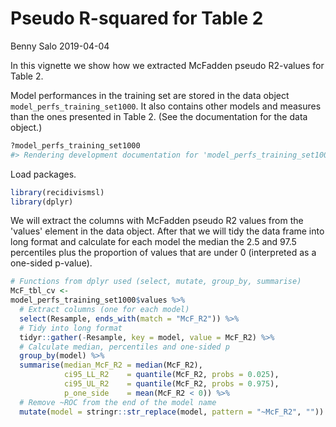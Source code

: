 Pseudo R-squared for Table 2
================
Benny Salo
2019-04-04

In this vignette we show how we extracted McFadden pseudo R2-values for Table 2.

Model performances in the training set are stored in the data object `model_perfs_training_set1000`. It also contains other models and measures than the ones presented in Table 2. (See the documentation for the data object.)

``` r
?model_perfs_training_set1000
#> Rendering development documentation for 'model_perfs_training_set1000'
```

Load packages.

``` r
library(recidivismsl)
library(dplyr)
```

We will extract the columns with McFadden pseudo R2 values from the 'values' element in the data object. After that we will tidy the data frame into long format and calculate for each model the median the 2.5 and 97.5 percentiles plus the proportion of values that are under 0 (interpreted as a one-sided p-value).

``` r
# Functions from dplyr used (select, mutate, group_by, summarise)
McF_tbl_cv <-
model_perfs_training_set1000$values %>% 
  # Extract columns (one for each model)
  select(Resample, ends_with(match = "McF_R2")) %>% 
  # Tidy into long format
  tidyr::gather(-Resample, key = model, value = McF_R2) %>%
  # Calculate median, percentiles and one-sided p
  group_by(model) %>% 
  summarise(median_McF_R2 = median(McF_R2),
            ci95_LL_R2    = quantile(McF_R2, probs = 0.025),
            ci95_UL_R2    = quantile(McF_R2, probs = 0.975),
            p_one_side    = mean(McF_R2 < 0)) %>% 
  # Remove ~ROC from the end of the model name
  mutate(model = stringr::str_replace(model, pattern = "~McF_R2", ""))
```
